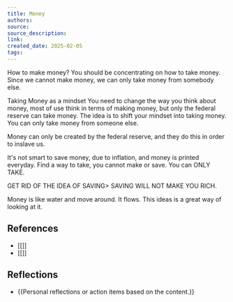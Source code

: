 ```yaml
---
title: Money
authors: 
source: 
source_description: 
link: 
created_date: 2025-02-05
tags:
---
```

How to make money? You should be concentrating on how to take money. Since we cannot make money, we can only take money from somebody else. 

Taking Money as a mindset
You need to change the way you think about money, most of use think in terms of making money, but only the federal reserve can take money. The idea is to shift your mindset into taking money. You can only take money from someone else. 

Money can only be created by the federal reserve, and they do this in order to inslave us.

It's not smart to save money, due to inflation, and money is printed everyday. Find a way to take, you cannot make or save. You can ONLY TAKE. 

GET RID OF THE IDEA OF SAVING> SAVING WILL NOT MAKE YOU RICH. 

Money is like water and move around. It flows. This ideas is a great way of looking at it. 
## References 
- [[]] 
- [[]] 

## Reflections 
- {{Personal reflections or action items based on the content.}}